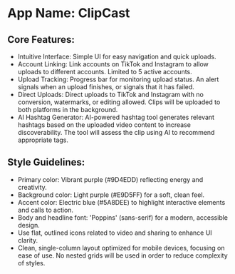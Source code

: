 # **App Name**: ClipCast

## Core Features:

- Intuitive Interface: Simple UI for easy navigation and quick uploads.
- Account Linking: Link accounts on TikTok and Instagram to allow uploads to different accounts. Limited to 5 active accounts.
- Upload Tracking: Progress bar for monitoring upload status. An alert signals when an upload finishes, or signals that it has failed.
- Direct Uploads: Direct uploads to TikTok and Instagram with no conversion, watermarks, or editing allowed.  Clips will be uploaded to both platforms in the background.
- AI Hashtag Generator: AI-powered hashtag tool generates relevant hashtags based on the uploaded video content to increase discoverability. The tool will assess the clip using AI to recommend appropriate tags.

## Style Guidelines:

- Primary color: Vibrant purple (#9D4EDD) reflecting energy and creativity.
- Background color: Light purple (#E9D5FF) for a soft, clean feel.
- Accent color: Electric blue (#5A8DEE) to highlight interactive elements and calls to action.
- Body and headline font: 'Poppins' (sans-serif) for a modern, accessible design.
- Use flat, outlined icons related to video and sharing to enhance UI clarity.
- Clean, single-column layout optimized for mobile devices, focusing on ease of use. No nested grids will be used in order to reduce complexity of styles.